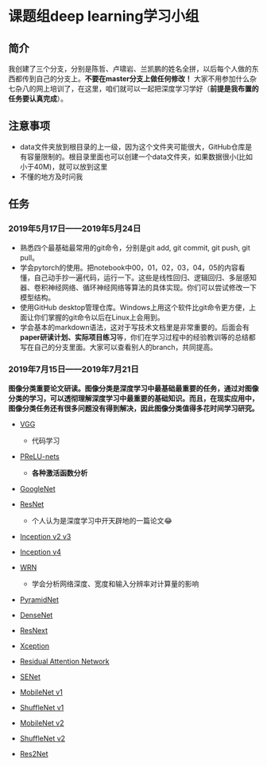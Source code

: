 # 课题组deep learning学习小组

## 简介

我创建了三个分支，分别是陈哲、卢啸岩、兰凯鹏的姓名全拼，以后每个人做的东西都传到自己的分支上。**不要在master分支上做任何修改！** 大家不用参加什么杂七杂八的网上培训了，在这里，咱们就可以一起把深度学习学好（**前提是我布置的任务要认真完成**）。


## 注意事项
- data文件夹放到根目录的上一级，因为这个文件夹可能很大，GitHub仓库是有容量限制的。根目录里面也可以创建一个data文件夹，如果数据很小(比如小于40M)，就可以放到这里  
- 不懂的地方及时问我  
## 任务  
### 2019年5月17日——2019年5月24日  
- 熟悉四个最基础最常用的git命令，分别是git add, git commit, git push, git pull。  
- 学会pytorch的使用。把notebook中00，01，02，03，04，05的内容看懂，自己动手抄一遍代码，运行一下。这些是线性回归、逻辑回归、多层感知器、卷积神经网络、循环神经网络等算法的具体实现。你们可以尝试修改一下模型结构。
- 使用GitHub desktop管理仓库。Windows上用这个软件比git命令更方便，上面让你们掌握的git命令以后在Linux上会用到。
- 学会基本的markdown语法，这对于写技术文档里是非常重要的。后面会有**paper研读计划、实际项目练习**等，你们在学习过程中的经验教训等的总结都写在自己的分支里面。大家可以查看别人的branch，共同提高。

### 2019年7月15日——2019年7月21日

**图像分类重要论文研读。图像分类是深度学习中最基础最重要的任务，通过对图像分类的学习，可以透彻理解深度学习中最重要的基础知识。而且，在现实应用中，图像分类任务还有很多问题没有得到解决，因此图像分类值得多花时间学习研究。**

- [VGG](https://arxiv.org/abs/1409.1556)
  - 代码学习

- [PReLU-nets](https://arxiv.org/abs/1409.4842)
  - **各种激活函数分析**

- [GoogleNet](https://arxiv.org/abs/1409.4842)

- [ResNet](https://arxiv.org/abs/1512.03385)
  - 个人认为是深度学习中开天辟地的一篇论文:joy:

- [Inception v2 v3](https://arxiv.org/abs/1512.00567)

- [Inception v4](https://arxiv.org/abs/1602.07261)

- [WRN](https://arxiv.org/abs/1605.07146)
  - 学会分析网络深度、宽度和输入分辨率对计算量的影响

- [PyramidNet](https://arxiv.org/abs/1610.02915)

- [DenseNet](https://arxiv.org/abs/1608.06993)

- [ResNext](https://arxiv.org/abs/1611.05431)

- [Xception](https://arxiv.org/abs/1610.02357)

- [Residual Attention Network]()

- [SENet](https://arxiv.org/abs/1709.01507)

- [MobileNet v1](https://arxiv.org/abs/1704.04861)

- [ShuffleNet v1](https://arxiv.org/abs/1707.01083)

- [MobileNet v2](https://arxiv.org/abs/1801.04381)

- [ShuffleNet v2](https://arxiv.org/abs/1807.11164)

- [Res2Net](https://arxiv.org/abs/1904.01169)

